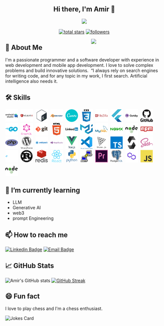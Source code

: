 <h2 align="center" stype="color:#f75c7e"> Hi there, I'm Amir 👋</h2>

<p align="center">
  <a href="https://github.com/DenverCoder1/readme-typing-svg">
    <img src="https://readme-typing-svg.demolab.com/?lines=Full-stack%20web%20and%20app%20developer;Experienced%20UI%2FUX%20Designer;20%2B%20years%20of%20coding%20experience;Always%20learning%20new%20things&font=Fira%20Code&center=true&width=440&height=45&color=fff&vCenter=true&pause=1000&size=22" /></a>
</p>
<p align="center">
  <a href="https://github.com/DenverCoder1?tab=repositories&sort=stargazers">
    <img alt="total stars" title="Total stars on GitHub" src="https://custom-icon-badges.demolab.com/github/stars/amirofski?color=55960c&style=for-the-badge&labelColor=488207&logo=star"/></a>
  <a href="https://github.com/DenverCoder1?tab=followers">
    <img alt="followers" title="Follow me on Github" src="https://custom-icon-badges.demolab.com/github/followers/amirofski?color=236ad3&labelColor=1155ba&style=for-the-badge&logo=person-add&label=Follow&logoColor=white"/></a>
</p>

<img align="right" src="https://media2.giphy.com/media/5eLDrEaRGHegx2FeF2/giphy.gif" width="230">

## 🚀 About Me

I'm a passionate programmer and a software developer with experience in web development and mobile app development. I love to solve complex problems and build innovative solutions.&nbsp;
“I always rely on search engines for writing code, and for any topic in my work, I first search. Artificial intelligence also needs it.

## 🛠️ Skills

<div>
 <img src="https://raw.githubusercontent.com/devicons/devicon/master/icons/androidstudio/androidstudio-original-wordmark.svg" title="androidstudio" alt="androidstudio" width="40" height="40"/>&nbsp;
 <img src="https://raw.githubusercontent.com/devicons/devicon/master/icons/angularjs/angularjs-original-wordmark.svg" title="angularjs" alt="angularjs" width="40" height="40"/>&nbsp;
 <img src="https://raw.githubusercontent.com/devicons/devicon/master/icons/bash/bash-original.svg" title="bash" alt="bash" width="40" height="40"/>&nbsp;
 <img src="https://raw.githubusercontent.com/devicons/devicon/master/icons/blender/blender-original-wordmark.svg" title="blender" alt="blender" width="40" height="40"/>&nbsp;
 <img src="https://raw.githubusercontent.com/devicons/devicon/master/icons/canva/canva-original.svg" title="canva" alt="canva" width="40" height="40"/>&nbsp;
 <img src="https://raw.githubusercontent.com/devicons/devicon/master/icons/css3/css3-original-wordmark.svg" title="css3" alt="css3" width="40" height="40"/>&nbsp;
 <img src="https://raw.githubusercontent.com/devicons/devicon/master/icons/filezilla/filezilla-plain-wordmark.svg" title="filezilla" alt="filezilla" width="40" height="40"/>&nbsp;
 <img src="https://raw.githubusercontent.com/devicons/devicon/master/icons/flutter/flutter-original.svg" title="flutter" alt="flutter" width="40" height="40"/>&nbsp;
 <img src="https://raw.githubusercontent.com/devicons/devicon/master/icons/gatsby/gatsby-original-wordmark.svg" title="gatsby" alt="gatsby" width="40" height="40"/>&nbsp;
 <img src="https://raw.githubusercontent.com/devicons/devicon/master/icons/github/github-original-wordmark.svg" title="github" alt="github" width="40" height="40"/>&nbsp;
 <img src="https://raw.githubusercontent.com/devicons/devicon/master/icons/go/go-original-wordmark.svg" title="go" alt="go" width="40" height="40"/>&nbsp;
 <img src="https://raw.githubusercontent.com/devicons/devicon/master/icons/graphql/graphql-plain-wordmark.svg" title="graphql" alt="graphql" width="40" height="40"/>&nbsp;
 <img src="https://raw.githubusercontent.com/devicons/devicon/master/icons/git/git-original-wordmark.svg" title="git" alt="git" width="40" height="40"/>&nbsp;
 <img src="https://raw.githubusercontent.com/devicons/devicon/master/icons/html5/html5-original-wordmark.svg" title="html5" alt="html5" width="40" height="40"/>&nbsp;
 <img src="https://raw.githubusercontent.com/devicons/devicon/master/icons/linkedin/linkedin-original-wordmark.svg" title="linkedin" alt="linkedin" width="40" height="40"/>&nbsp;
 <img src="https://raw.githubusercontent.com/devicons/devicon/master/icons/materialui/materialui-original.svg" title="materialui" alt="materialui" width="40" height="40"/>&nbsp;
 <img src="https://raw.githubusercontent.com/devicons/devicon/master/icons/mysql/mysql-original-wordmark.svg" title="mysql" alt="mysql" width="40" height="40"/>&nbsp;
 <img src="https://raw.githubusercontent.com/devicons/devicon/master/icons/nginx/nginx-original.svg" title="nginx" alt="nginx" width="40" height="40"/>&nbsp;
 <img src="https://raw.githubusercontent.com/devicons/devicon/master/icons/nodejs/nodejs-original-wordmark.svg" title="nodejs" alt="nodejs" width="40" height="40"/>&nbsp;
 <img src="https://raw.githubusercontent.com/devicons/devicon/master/icons/npm/npm-original-wordmark.svg" title="npm" alt="npm" width="40" height="40"/>&nbsp;
 <img src="https://raw.githubusercontent.com/devicons/devicon/master/icons/php/php-original.svg" title="php" alt="php" width="40" height="40"/>&nbsp;
 <img src="https://raw.githubusercontent.com/devicons/devicon/master/icons/wordpress/wordpress-plain-wordmark.svg" title="wordpress" alt="wordpress" width="40" height="40"/>&nbsp;
 <img src="https://raw.githubusercontent.com/devicons/devicon/master/icons/webpack/webpack-original-wordmark.svg" title="webpack" alt="webpack" width="40" height="40"/>&nbsp;
 <img src="https://raw.githubusercontent.com/devicons/devicon/master/icons/visualstudio/visualstudio-plain-wordmark.svg" title="visualstudio" alt="visualstudio" width="40" height="40"/>&nbsp;
 <img src="https://raw.githubusercontent.com/devicons/devicon/master/icons/vuejs/vuejs-original-wordmark.svg" title="vuejs" alt="vuejs" width="40" height="40"/>&nbsp;
 <img src="https://raw.githubusercontent.com/devicons/devicon/master/icons/vscode/vscode-original-wordmark.svg" title="vscode" alt="vscode" width="40" height="40"/>&nbsp;
 <img src="https://raw.githubusercontent.com/devicons/devicon/master/icons/threejs/threejs-original-wordmark.svg" title="threejs" alt="threejs" width="40" height="40"/>&nbsp;
 <img src="https://raw.githubusercontent.com/devicons/devicon/master/icons/typescript/typescript-original.svg" title="typescript" alt="typescript" width="40" height="40"/>&nbsp;
 <img src="https://raw.githubusercontent.com/devicons/devicon/master/icons/solidity/solidity-original.svg" title="solidity" alt="solidity" width="40" height="40"/>&nbsp;
 <img src="https://raw.githubusercontent.com/devicons/devicon/master/icons/sass/sass-original.svg" title="sass" alt="sass" width="40" height="40"/>&nbsp;
 <img src="https://raw.githubusercontent.com/devicons/devicon/master/icons/tailwindcss/tailwindcss-original-wordmark.svg" title="tailwindcss" alt="tailwindcss" width="40" height="40"/>&nbsp;
 <img src="https://raw.githubusercontent.com/devicons/devicon/master/icons/rust/rust-plain.svg" title="rust" alt="rust" width="40" height="40"/>&nbsp;
 <img src="https://raw.githubusercontent.com/devicons/devicon/master/icons/redis/redis-original-wordmark.svg" title="redis" alt="redis" width="40" height="40"/>&nbsp;
 <img src="https://raw.githubusercontent.com/devicons/devicon/master/icons/react/react-original-wordmark.svg" title="react" alt="react" width="40" height="40"/>&nbsp;
 <img src="https://raw.githubusercontent.com/devicons/devicon/master/icons/python/python-original-wordmark.svg" title="python" alt="python" width="40" height="40"/>&nbsp;
 <img src="https://raw.githubusercontent.com/devicons/devicon/master/icons/putty/putty-original.svg" title="putty" alt="putty" width="40" height="40"/>&nbsp;
 <img src="https://raw.githubusercontent.com/devicons/devicon/master/icons/premierepro/premierepro-original.svg" title="premierepro" alt="premierepro" width="40" height="40"/>&nbsp;
 <img src="https://raw.githubusercontent.com/devicons/devicon/master/icons/postgresql/postgresql-original-wordmark.svg" title="postgresql" alt="postgresql" width="40" height="40"/>&nbsp;
 <img src="https://raw.githubusercontent.com/devicons/devicon/master/icons/polygon/polygon-original.svg" title="polygon" alt="polygon" width="40" height="40"/>&nbsp;
 <img src="https://github.com/devicons/devicon/blob/master/icons/javascript/javascript-original.svg" title="JavaScript" alt="JavaScript" width="40" height="40"/>&nbsp;
 <img src="https://github.com/devicons/devicon/blob/master/icons/nodejs/nodejs-original-wordmark.svg" title="Node.js" alt="Node.js" width="40" height="40"/>&nbsp;
</div>

## 🌱 I’m currently learning

- LLM
- Generative AI
- web3
- prompt Engineering

## 📫 How to reach me

[![Linkedin Badge](https://img.shields.io/badge/LinkedIn-blue?style=for-the-badge&logo=linkedin&logoColor=white)](https://www.linkedin.com/in/amirmoqadam)
[![Email Badge](https://img.shields.io/badge/Email-red?style=for-the-badge&logo=gmail&logoColor=white)](mailto:amir@mitb.ir)

## 📈 GitHub Stats

<div>
  
![Amir's GitHub stats](https://github-readme-stats.vercel.app/api?username=amirofski&show_icons=true&theme=transparent&hide_border=true)
[![GitHub Streak](https://streak-stats.demolab.com?user=amirofski&theme=transparent&hide_border=true&mode=weekly)](https://git.io/streak-stats)

</div>

## 😄 Fun fact

I love to play chess and I'm a chess enthusiast.

![Jokes Card](https://readme-jokes.vercel.app/api)

